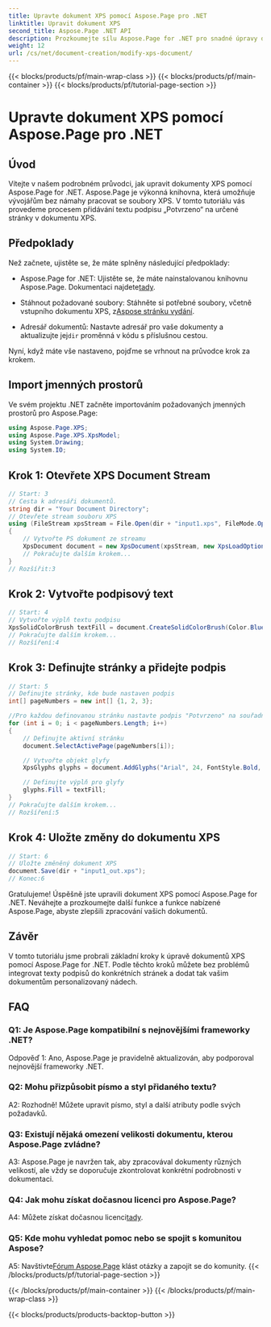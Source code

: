 ```yaml
---
title: Upravte dokument XPS pomocí Aspose.Page pro .NET
linktitle: Upravit dokument XPS
second_title: Aspose.Page .NET API
description: Prozkoumejte sílu Aspose.Page for .NET pro snadné úpravy dokumentů XPS. Postupujte podle našeho podrobného průvodce, vylepšete zpracování dokumentů a přidejte personalizované texty podpisů.
weight: 12
url: /cs/net/document-creation/modify-xps-document/
---
```


{{< blocks/products/pf/main-wrap-class >}}
{{< blocks/products/pf/main-container >}}
{{< blocks/products/pf/tutorial-page-section >}}

# Upravte dokument XPS pomocí Aspose.Page pro .NET

## Úvod

Vítejte v našem podrobném průvodci, jak upravit dokumenty XPS pomocí Aspose.Page for .NET. Aspose.Page je výkonná knihovna, která umožňuje vývojářům bez námahy pracovat se soubory XPS. V tomto tutoriálu vás provedeme procesem přidávání textu podpisu „Potvrzeno“ na určené stránky v dokumentu XPS.

## Předpoklady

Než začnete, ujistěte se, že máte splněny následující předpoklady:

- Aspose.Page for .NET: Ujistěte se, že máte nainstalovanou knihovnu Aspose.Page. Dokumentaci najdete[tady](https://reference.aspose.com/page/net/).

-  Stáhnout požadované soubory: Stáhněte si potřebné soubory, včetně vstupního dokumentu XPS, z[Aspose stránku vydání](https://releases.aspose.com/page/net/).

-  Adresář dokumentů: Nastavte adresář pro vaše dokumenty a aktualizujte jej`dir` proměnná v kódu s příslušnou cestou.

Nyní, když máte vše nastaveno, pojďme se vrhnout na průvodce krok za krokem.

## Import jmenných prostorů

Ve svém projektu .NET začněte importováním požadovaných jmenných prostorů pro Aspose.Page:

```csharp
using Aspose.Page.XPS;
using Aspose.Page.XPS.XpsModel;
using System.Drawing;
using System.IO;
```

## Krok 1: Otevřete XPS Document Stream

```csharp
// Start: 3
// Cesta k adresáři dokumentů.
string dir = "Your Document Directory";
// Otevřete stream souboru XPS
using (FileStream xpsStream = File.Open(dir + "input1.xps", FileMode.Open, FileAccess.Read))
{
    // Vytvořte PS dokument ze streamu
    XpsDocument document = new XpsDocument(xpsStream, new XpsLoadOptions());
    // Pokračujte dalším krokem...
}
// Rozšířit:3
```

## Krok 2: Vytvořte podpisový text

```csharp
// Start: 4
// Vytvořte výplň textu podpisu
XpsSolidColorBrush textFill = document.CreateSolidColorBrush(Color.BlueViolet);
// Pokračujte dalším krokem...
// Rozšíření:4
```

## Krok 3: Definujte stránky a přidejte podpis

```csharp
// Start: 5
// Definujte stránky, kde bude nastaven podpis
int[] pageNumbers = new int[] {1, 2, 3};

//Pro každou definovanou stránku nastavte podpis "Potvrzeno" na souřadnice x=650 a y=950
for (int i = 0; i < pageNumbers.Length; i++)
{
    // Definujte aktivní stránku
    document.SelectActivePage(pageNumbers[i]);

    // Vytvořte objekt glyfy
    XpsGlyphs glyphs = document.AddGlyphs("Arial", 24, FontStyle.Bold, 650, 900, "Confirmed");

    // Definujte výplň pro glyfy
    glyphs.Fill = textFill;
}
// Pokračujte dalším krokem...
// Rozšíření:5
```

## Krok 4: Uložte změny do dokumentu XPS

```csharp
// Start: 6
// Uložte změněný dokument XPS
document.Save(dir + "input1_out.xps");
// Konec:6
```

Gratulujeme! Úspěšně jste upravili dokument XPS pomocí Aspose.Page for .NET. Neváhejte a prozkoumejte další funkce a funkce nabízené Aspose.Page, abyste zlepšili zpracování vašich dokumentů.

## Závěr

V tomto tutoriálu jsme probrali základní kroky k úpravě dokumentů XPS pomocí Aspose.Page for .NET. Podle těchto kroků můžete bez problémů integrovat texty podpisů do konkrétních stránek a dodat tak vašim dokumentům personalizovaný nádech.

## FAQ

### Q1: Je Aspose.Page kompatibilní s nejnovějšími frameworky .NET?

Odpověď 1: Ano, Aspose.Page je pravidelně aktualizován, aby podporoval nejnovější frameworky .NET.

### Q2: Mohu přizpůsobit písmo a styl přidaného textu?

A2: Rozhodně! Můžete upravit písmo, styl a další atributy podle svých požadavků.

### Q3: Existují nějaká omezení velikosti dokumentu, kterou Aspose.Page zvládne?

A3: Aspose.Page je navržen tak, aby zpracovával dokumenty různých velikostí, ale vždy se doporučuje zkontrolovat konkrétní podrobnosti v dokumentaci.

### Q4: Jak mohu získat dočasnou licenci pro Aspose.Page?

 A4: Můžete získat dočasnou licenci[tady](https://purchase.aspose.com/temporary-license/).

### Q5: Kde mohu vyhledat pomoc nebo se spojit s komunitou Aspose?

 A5: Navštivte[Fórum Aspose.Page](https://forum.aspose.com/c/page/39) klást otázky a zapojit se do komunity.
{{< /blocks/products/pf/tutorial-page-section >}}

{{< /blocks/products/pf/main-container >}}
{{< /blocks/products/pf/main-wrap-class >}}

{{< blocks/products/products-backtop-button >}}
